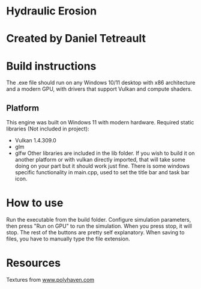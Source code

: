 # Hydraulic Erosion
# Created by Daniel Tetreault

# Build instructions
The .exe file should run on any Windows 10/11 desktop with x86 architecture and
a modern GPU, with drivers that support Vulkan and compute shaders.
## Platform
This engine was built on Windows 11 with modern hardware.
Required static libraries (Not included in project):
- Vulkan 1.4.309.0
- glm
- glfw
Other libraries are included in the lib folder.
If you wish to build it on another platform or with vulkan directly imported,
that will take some doing on your part but it should work just fine. There is
some windows specific functionality in main.cpp, used to set the title bar and
task bar icon.

# How to use
Run the executable from the build folder.
Configure simulation parameters, then press "Run on GPU" to run the simulation.
When you press stop, it will stop.
The rest of the buttons are pretty self explanatory.
When saving to files, you have to manually type the file extension.

# Resources
Textures from www.polyhaven.com
